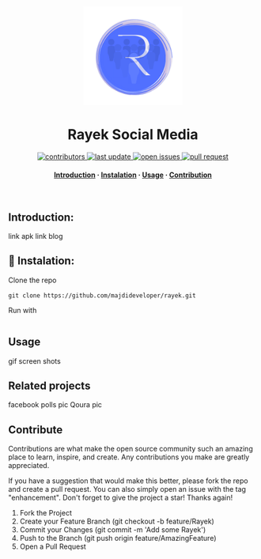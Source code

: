 <div align="center">

  <img src="assets/images/logobg.png" alt="logo" width="200" height="auto" />
  <h1>Rayek Social Media</h1>
  
  
<!-- Badges -->
<p>
 
 <a href="https://github.com/majdideveloper/rayek/graphs/contributors">
    <img src="https://img.shields.io/github/contributors/majdideveloper/rayek" alt="contributors" />
  </a>
  <a href="">
    <img src="https://img.shields.io/github/last-commit/majdideveloper/rayek" alt="last update" />
  </a>
  <a href="https://github.com/majdideveloper/rayek/issues/">
    <img src="https://img.shields.io/github/issues/majdideveloper/rayek" alt="open issues" />
  </a>
  <a href="https://github.com/majdideveloper/rayek/pulls?q=is%3Apr+is%3Aclosed/">
    <img src="https://img.shields.io/github/issues-pr/cdnjs/cdnjs.svg?style=flat" alt="pull request" />
  </a>
</p>
   
<h4>
    <a href="https://github.com/majdideveloper/rayek/">Introduction</a>
  <span> · </span>
    <a href="https://github.com/majdideveloper/rayek">Instalation</a>
  <span> · </span>
    <a href="https://github.com/majdideveloper/rayek/issues/">Usage</a>
  <span> · </span>
    <a href="https://github.com/majdideveloper/rayek/issues/">Contribution</a>
  </h4>
</div>



<br />
<!-- Introduction-->


## Introduction:

link apk 
link blog

## :wrench: Instalation:
Clone the repo
```
git clone https://github.com/majdideveloper/rayek.git
```
Run with
```
```


## Usage
gif screen shots 
## Related projects
facebook polls pic
Qoura pic 
## Contribute
Contributions are what make the open source community such an amazing place to learn, inspire, and create. Any contributions you make are greatly appreciated.

If you have a suggestion that would make this better, please fork the repo and create a pull request. You can also simply open an issue with the tag "enhancement". Don't forget to give the project a star! Thanks again!

1. Fork the Project
2. Create your Feature Branch (git checkout -b feature/Rayek)
3. Commit your Changes (git commit -m 'Add some Rayek')
4. Push to the Branch (git push origin feature/AmazingFeature)
5. Open a Pull Request
